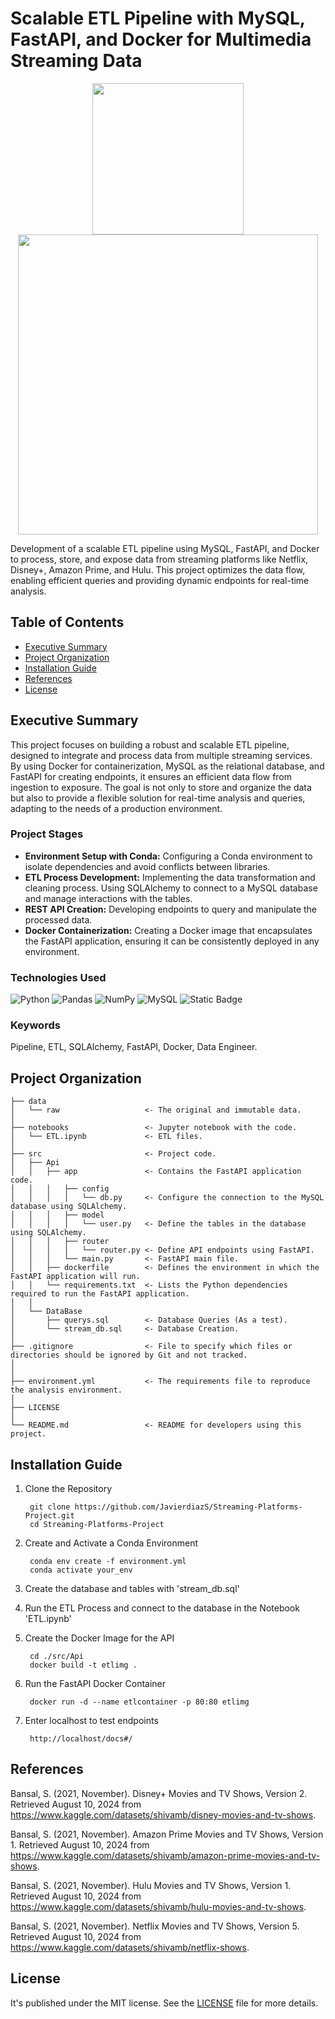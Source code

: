 Scalable ETL Pipeline with MySQL, FastAPI, and Docker for Multimedia Streaming Data
==============================

<p align="center">
    <img src="https://i.pinimg.com/originals/8b/d1/f6/8bd1f6a1422ab4c90063a322debbca29.jpg" width="242" style="display:inline-block;">
    <img src="https://user-images.githubusercontent.com/109487557/206548137-d8c71b68-61e7-4c41-a6e1-131935d0c0f6.png" width="480" style="display:inline-block;">
</p>

Development of a scalable ETL pipeline using MySQL, FastAPI, and Docker to process, store, and expose data from streaming platforms like Netflix, Disney+, Amazon Prime, and Hulu. This project optimizes the data flow, enabling efficient queries and providing dynamic endpoints for real-time analysis.

## Table of Contents

- [Executive Summary](#id1)
- [Project Organization](#id2)
- [Installation Guide](#id3)
- [References](#referencias)
- [License](#licencia)

## Executive Summary<a name="id1"></a>

This project focuses on building a robust and scalable ETL pipeline, designed to integrate and process data from multiple streaming services. By using Docker for containerization, MySQL as the relational database, and FastAPI for creating endpoints, it ensures an efficient data flow from ingestion to exposure. The goal is not only to store and organize the data but also to provide a flexible solution for real-time analysis and queries, adapting to the needs of a production environment.

### Project Stages

* **Environment Setup with Conda:** Configuring a Conda environment to isolate dependencies and avoid conflicts between libraries. 
* **ETL Process Development:** Implementing the data transformation and cleaning process. Using SQLAlchemy to connect to a MySQL database and manage interactions with the tables.
* **REST API Creation:** Developing endpoints to query and manipulate the processed data.
* **Docker Containerization:** Creating a Docker image that encapsulates the FastAPI application, ensuring it can be consistently deployed in any environment.

### Technologies Used

![Python](https://img.shields.io/badge/python-3670A0?style=for-the-badge&logo=python&logoColor=ffdd54)
![Pandas](https://img.shields.io/badge/pandas-%23150458.svg?style=for-the-badge&logo=pandas&logoColor=white)
![NumPy](https://img.shields.io/badge/numpy-%23013243.svg?style=for-the-badge&logo=numpy&logoColor=white)
![MySQL](https://img.shields.io/badge/mysql-4479A1.svg?style=for-the-badge&logo=mysql&logoColor=white)
![Static Badge](https://img.shields.io/badge/Docker-brightgreen?style=for-the-badge&logo=docker&logoColor=white&color=blue)


### Keywords

Pipeline, ETL, SQLAlchemy, FastAPI, Docker, Data Engineer.

## Project Organization<a name="id2"></a>

    ├── data
    │   └── raw                   <- The original and immutable data.
    │
    ├── notebooks                 <- Jupyter notebook with the code.
    │   └── ETL.ipynb             <- ETL files.
    │
    ├── src                       <- Project code.
    │   ├── Api                   
    │   │   ├── app               <- Contains the FastAPI application code.
    │   │   │   ├── config         
    │   │   │   │   └── db.py     <- Configure the connection to the MySQL database using SQLAlchemy.
    │   │   │   ├── model        
    │   │   │   │   └── user.py   <- Define the tables in the database using SQLAlchemy.
    │   │   │   ├── router        
    │   │   │   │   └── router.py <- Define API endpoints using FastAPI.
    │   │   │   └── main.py       <- FastAPI main file.
    │   │   ├── dockerfile        <- Defines the environment in which the FastAPI application will run.
    │   │   └── requirements.txt  <- Lists the Python dependencies required to run the FastAPI application.
    │   │                            
    │   └── DataBase              
    │       ├── querys.sql        <- Database Queries (As a test).
    │       └── stream_db.sql     <- Database Creation.
    │
    ├── .gitignore                <- File to specify which files or directories should be ignored by Git and not tracked.
    │                                
    │ 
    ├── environment.yml           <- The requirements file to reproduce the analysis environment.
    │
    ├── LICENSE
    │ 
    └── README.md                 <- README for developers using this project.

## Installation Guide<a name="id3"></a>

1. Clone the Repository
    
        git clone https://github.com/JavierdiazS/Streaming-Platforms-Project.git
        cd Streaming-Platforms-Project

2. Create and Activate a Conda Environment
    
        conda env create -f environment.yml
        conda activate your_env

3. Create the database and tables with 'stream_db.sql'

4. Run the ETL Process and connect to the database in the Notebook 'ETL.ipynb'

5. Create the Docker Image for the API

        cd ./src/Api
        docker build -t etlimg .

6. Run the FastAPI Docker Container

        docker run -d --name etlcontainer -p 80:80 etlimg

7. Enter localhost to test endpoints

        http://localhost/docs#/

## References<a name="referencias"></a>

Bansal, S. (2021, November). Disney+ Movies and TV Shows, Version 2. Retrieved August 10, 2024 from https://www.kaggle.com/datasets/shivamb/disney-movies-and-tv-shows.

Bansal, S. (2021, November). Amazon Prime Movies and TV Shows, Version 1. Retrieved August 10, 2024 from https://www.kaggle.com/datasets/shivamb/amazon-prime-movies-and-tv-shows.

Bansal, S. (2021, November). Hulu Movies and TV Shows, Version 1. Retrieved August 10, 2024 from https://www.kaggle.com/datasets/shivamb/hulu-movies-and-tv-shows.

Bansal, S. (2021, November). Netflix Movies and TV Shows, Version 5. Retrieved August 10, 2024 from https://www.kaggle.com/datasets/shivamb/netflix-shows.

## License<a name="licencia"></a>

It's published under the MIT license. See the [LICENSE](/LICENSE) file for more details.
